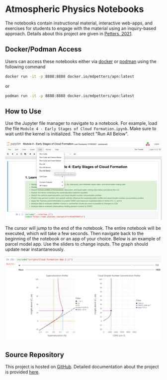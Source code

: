 # Atmospheric Physics Notebooks

The notebooks contain instructional material, interactive web-apps, and exercises for students to engage with the material using an inquiry-based approach. Details about this project are given in [Petters, 2021](https://journals.ametsoc.org/view/journals/bams/102/3/BAMS-D-20-0072.1.xml). 

## Docker/Podman Access

Users can access these notebooks either via [docker](https://docs.docker.com/get-docker/) or [podman](https://podman.io/getting-started/installation) using the following command

```bash
docker run -it -p 8888:8888 docker.io/mdpetters/apn:latest
```

or

```bash
podman run -it -p 8888:8888 docker.io/mdpetters/apn:latest
```

## How to Use

Use the Jupyter file manager to navigate to a notebook. For example, load the file ```Module 4 - Early Stages of Cloud Formation.ipynb```. Make sure to wait until the kernel is initialized. The select "Run All Below".  

![](assets/module.png)

The cursor will jump to the end of the notebook. The entire notebook will be executed, which will take a few seconds. Then navigate back to the beginning of the notebook or an app of your choice. Below is an example of parcel model app. Use the sliders to change inputs. The graph should update near instantaneously. 

![](assets/model.png)

## Source Repository

This project is hosted on [GitHub](https://github.com/mdpetters/Atmospheric-Physics-Notebooks). Detailed documentation about the project is provided [here](https://mdpetters.github.io/Atmospheric-Physics-Notebooks/v2008/).  

